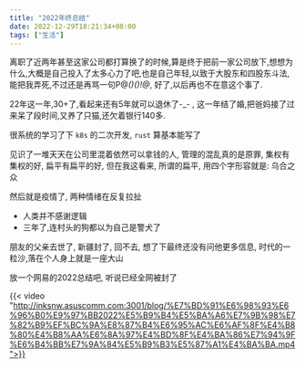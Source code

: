 ```yaml
---
title: "2022年终总结"
date: 2022-12-29T18:21:34+08:00
tags: ["生活"]
---
```


离职了近两年甚至这家公司都打算换了的时候,算是终于把前一家公司放下,想想为什么,大概是自己投入了太多心力了吧,也是自己年轻,以致于大股东和四股东斗法,能把我弄死,不过还是再骂一句P@*()$%_)!@#*$()!@*, 好了,以后再也不在意这个事了.

22年这一年,30+了,看起来还有5年就可以退休了-_-  , 这一年结了婚,把爸妈接了过来呆了段时间,又养了只猫,还欠着银行140多. 

很系统的学习了下 `k8s` 的二次开发, `rust` 算基本能写了

见识了一堆天天在公司里混着依然可以拿钱的人, 管理的混乱真的是原罪, 集权有集权的好, 扁平有扁平的好, 但在我这看来, 所谓的扁平, 用四个字形容就是: 乌合之众 

然后就是疫情了, 两种情绪在反复拉扯

- 人类并不感谢逻辑 
- 三年了,连村头的狗都以为自己是警犬了

朋友的父亲去世了, 新疆封了, 回不去, 想了下最终还没有问他更多信息, 时代的一粒沙,落在个人身上就是一座大山

放一个网易的2022总结吧, 听说已经全网被封了

{{< video "http://inksnw.asuscomm.com:3001/blog/%E7%BD%91%E6%98%93%E6%96%B0%E9%97%BB2022%E5%B9%B4%E5%BA%A6%E7%9B%98%E7%82%B9%EF%BC%9A%E8%87%B4%E6%95%AC%E6%AF%8F%E4%B8%80%E4%B8%AA%E6%8A%97%E4%BD%8F%E4%BA%86%E7%94%9F%E6%B4%BB%E7%9A%84%E5%B9%B3%E5%87%A1%E4%BA%BA.mp4">}}

